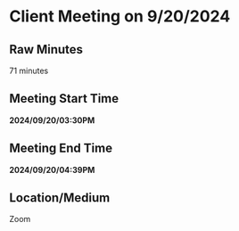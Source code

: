 # Client Meeting on 9/20/2024
## Raw Minutes
71 minutes
## Meeting Start Time
**2024/09/20/03:30PM** 
## Meeting End Time
**2024/09/20/04:39PM**
## Location/Medium
Zoom

